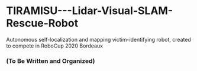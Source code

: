 # TIRAMISU---Lidar-Visual-SLAM-Rescue-Robot
Autonomous self-localization and mapping victim-identifying robot, created to compete in RoboCup 2020 Bordeaux

### (To Be Written and Organized)

